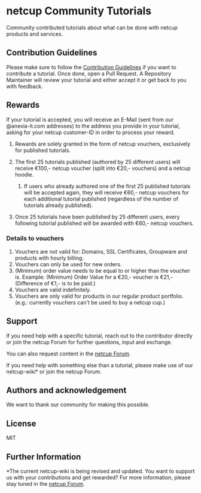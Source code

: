 # netcup Community Tutorials
Community contributed tutorials about what can be done with netcup products and services.

## Contribution Guidelines
Please make sure to follow the [Contribution Guidelines](https://github.com/netcup-community/community-tutorials/blob/main/CONTRIBUTING.md) if you want to contribute a tutorial.
Once done, open a Pull Request. A Repository Maintainer will review your tutorial and either accept it or get back to you with feedback.

## Rewards
If your tutorial is accepted, you will receive an E-Mail (sent from our @anexia-it.com addresses) to the address you provide in your tutorial, asking for your netcup customer-ID in order to process your reward.

1) Rewards are solely granted in the form of netcup vouchers, exclusively for published tutorials.

2) The first 25 tutorials published (authored by 25 different users) will receive €100,- netcup voucher (split into €20,- vouchers) and a netcup hoodie.

    1) If users who already authored one of the first 25 published tutorials will be accepted again, they will receive €60,- netcup vouchers for each additional tutorial published (regardless of the number of tutorials already published).

3) Once 25 tutorials have been published by 25 different users, every following tutorial published will be awarded with €60,- netcup vouchers.

### Details to vouchers
1) Vouchers are not valid for: Domains, SSL Certificates, Groupware and products with hourly billing.
2) Vouchers can only be used for new orders.
3) (Minimum) order value needs to be equal to or higher than the voucher is. Example: (Minimum) Order Value for a €20,- voucher is €21,- (Difference of €1,- is to be paid.)
4) Vouchers are valid indefinitely.
5) Vouchers are only valid for products in our regular product portfolio. (e.g.: currently vouchers can't be used to buy a netcup cup.)

## Support
If you need help with a specific tutorial, reach out to the contributor directly or join the netcup Forum for further questions, input and exchange.

You can also request content in the [netcup Forum](https://forum.netcup.de/).

If you need help with something else than a tutorial, please make use of our netcup-wiki* or join the netcup Forum.

## Authors and acknowledgement
We want to thank our community for making this possible.

## License
MIT

## Further Information
*The current netcup-wiki is being revised and updated. You want to support us with your contributions and get rewarded?
For more information, please stay tuned in the [netcup Forum](https://forum.netcup.de/).
